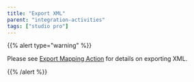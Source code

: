 ```yaml
---
title: "Export XML"
parent: "integration-activities"
tags: ["studio pro"]
---
```



{{% alert type="warning" %}}

Please see [Export Mapping Action](export-mapping-action) for details on exporting XML.

{{% /alert %}}
